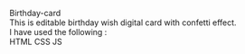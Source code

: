 Birthday-card
<br>
This is editable birthday wish digital card with confetti effect.
<br>
I have used the following :
<br>
HTML
CSS
JS
